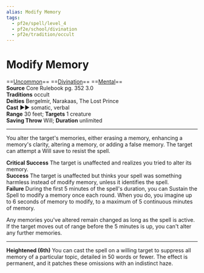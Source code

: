 ```yaml
---
alias: Modify Memory
tags:
  - pf2e/spell/level_4
  - pf2e/school/divination
  - pf2e/tradition/occult
---
```


# Modify Memory

==[Uncommon](../../../Traits/Uncommon.md)== ==[Divination](../../../Traits/Divination.md)== ==[Mental](../../../Traits/Mental.md)==  
__Source__ Core Rulebook pg. 352 3.0  
**Traditions** occult  
**Deities** Bergelmir, Narakaas, The Lost Prince  
**Cast** ►► somatic, verbal  
**Range** 30 feet; **Targets** 1 creature  
**Saving Throw** Will; **Duration** unlimited

---

You alter the target's memories, either erasing a memory, enhancing a memory's clarity, altering a memory, or adding a false memory. The target can attempt a Will save to resist the spell.

**Critical Success** The target is unaffected and realizes you tried to alter its memory.  
**Success** The target is unaffected but thinks your spell was something harmless instead of modify memory, unless it identifies the spell.  
**Failure** During the first 5 minutes of the spell's duration, you can Sustain the Spell to modify a memory once each round. When you do, you imagine up to 6 seconds of memory to modify, to a maximum of 5 continuous minutes of memory.

Any memories you've altered remain changed as long as the spell is active. If the target moves out of range before the 5 minutes is up, you can't alter any further memories.

<hr>

**Heightened (6th)** You can cast the spell on a willing target to suppress all memory of a particular topic, detailed in 50 words or fewer. The effect is permanent, and it patches these omissions with an indistinct haze.

